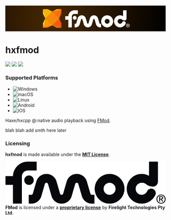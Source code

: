 ![hxfmod](./assets/hxfmod_wide.png)

# hxfmod

![](https://img.shields.io/github/repo-size/KarimAkra/hxfmod)
![](https://badgen.net/github/open-issues/KarimAkra/hxfmod)
![](https://badgen.net/badge/license/MIT/green)

### Supported Platforms

- ![Windows](https://custom-icon-badges.demolab.com/badge/Windows-0078D6?logo=windows11&logoColor=white)
- ![macOS](https://img.shields.io/badge/-macOS-000000?logo=apple&logoColor=white&style=flat)
- ![Linux](https://img.shields.io/badge/-Linux-FCC624?logo=linux&logoColor=black&style=flat)
- ![Android](https://img.shields.io/badge/-Android-3DDC84?logo=android&logoColor=white&style=flat)
- ![iOS](https://img.shields.io/badge/iOS-000000?&logo=apple&logoColor=white)

Haxe/hxcpp @:native audio playback using [FMod](https://fmod.com).

blah blah add smth here later

### Licensing

**hxfmod** is made available under the **[MIT License](./LICENSE)**.

<a style="float: right;">
    <img src="./assets/fmod.png"  />
</a>    

**FMod** is licensed under a **[proprietary license](https://www.fmod.com/legal)** by **Firelight Technologies Pty Ltd**.
